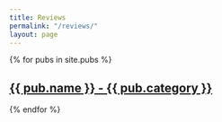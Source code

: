```yaml
---
title: Reviews
permalink: "/reviews/"
layout: page
---
```


{% for pubs in site.pubs %}
  <h2>
    <a href="{{ pubs.url }}">
      {{ pub.name }} - {{ pub.category }}
    </a>
  </h2>
{% endfor %}


[jekyll-organization]: https://github.com/jekyll